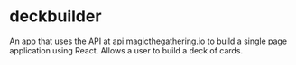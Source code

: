 # deckbuilder
An app that uses the API at api.magicthegathering.io to build a single page application using React.  Allows a user to build a deck of cards.
